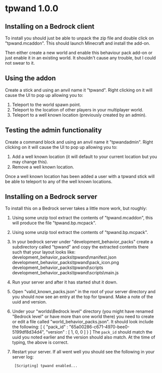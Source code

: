 # tpwand 1.0.0

## Installing on a Bedrock client

To install you should just be able to unpack the zip file and double click on "tpwand.mcaddon". This should launch Minecraft and install the add-on.

Then either create a new world and enable this behaviour pack add-on or just enable it in an existing world. It shouldn't cause any trouble, but I could not swear to it.

## Using the addon

Create a stick and using an anvil name it "tpwand". Right clicking on it will cause the UI to pop up allowing you to:

1) Teleport to the world spawn point.
2) Teleport to the location of other players in your multiplayer world.
3) Teleport to a well known location (previously created by an admin).

## Testing the admin functionality

Create a command block and using an anvil name it "tpwandadmin". Right clicking on it will cause the UI to pop up allowing you to:

1) Add a well known location (it will default to your current location but you may change this).
2) Remove a well known location.

Once a well known location has been added a user with a tpwand stick will be able to teleport to any of the well known locations.

## Installing on a Bedrock server

To install this on a Bedrock server takes a little more work, but roughly:

1) Using some unzip tool extract the contents of "tpwand.mcaddon", this will produce the file "tpwand.bp.mcpack".
2) Using some unzip tool extract the contents of "tpwand.bp.mcpack".
3) In your bedrock server under "development_behavior_packs" create a subdirectory called "tpwand" and copy the extracted contents there such that your layout looks like:
    development_behavior_packs\tpwand\manifest.json
    development_behavior_packs\tpwand\pack_icon.png
    development_behavior_packs\tpwand\scripts
    development_behavior_packs\tpwand\scripts\main.js
4) Run your server and after it has started shut it down.
5) Open "valid_known_packs.json" in the root of your server directory and you should now see an entry at the top for tpwand. Make a note of the uuid and version.
6) Under your "worlds\Bedrock level" directory (you might have renamed "Bedrock level" or have more than one world there) you need to create or edit a file called "world_behavior_packs.json". It should look include the following:
        [
            {
                "pack_id" : "65a00286-c671-4970-bee0-5199df8d34d4",
                "version" : [ 1, 0, 0 ]
            }
        ]
    The `pack_id` should match the uuid you noted earlier and the version should also match. At the time of typing, the above is correct.

7) Restart your server. If all went well you should see the following in your server log:

        [Scripting] tpwand enabled...
